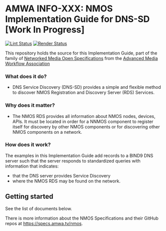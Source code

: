 # AMWA INFO-XXX: NMOS Implementation Guide for DNS-SD \[Work In Progress\]

[![Lint Status](https://github.com/AMWA-TV/nmos-dns-sd-implementation-guide/workflows/Lint/badge.svg)](https://github.com/AMWA-TV/nmos-template/actions?query=workflow%3ALint)
[![Render Status](https://github.com/AMWA-TV//workflows/Render/badge.svg)](https://github.com/AMWA-TV/nmos-template/actions?query=workflow%3ARender)

This repository holds the source for this Implementation Guide, part of the family of [Networked Media Open Specifications](https://specs.amwa.tv/nmos) from the [Advanced Media Workflow Association](https://amwa.tv)

<!-- INTRO-START -->

### What does it do?

-  DNS Service Discovery (DNS-SD) provides a simple and flexible method to discover NMOS Registration and Discovery Server (RDS) Services.

### Why does it matter?

- The NMOS RDS provides all information about NMOS nodes, devices, APIs. It must be located in order for a NNMOS component to register itself for discovery by other NMOS components or for discovering other NMOS components on a network. 

### How does it work?

The examples in this Implementation Guide add records to a BIND9 DNS server such that the server responds to standardized queries with information that indicates:

- that the DNS server provides Service Discovery
- where the NMOS RDS may be found on the network.


<!-- INTRO-END -->

## Getting started

See the list of documents below.

There is more information about the NMOS Specifications and their GitHub repos at <https://specs.amwa.tv/nmos>.
